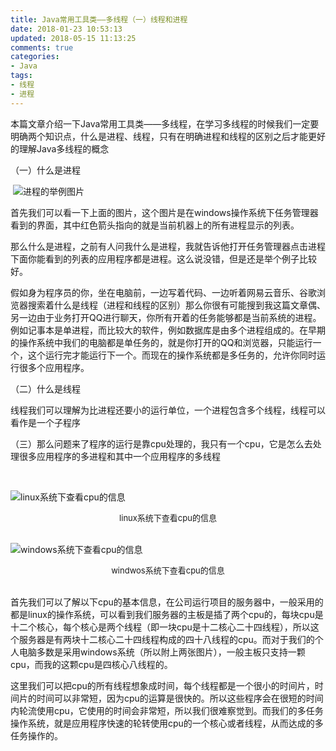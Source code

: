 ```yaml
---
title: Java常用工具类——多线程（一）线程和进程
date: 2018-01-23 10:53:13
updated: 2018-05-15 11:13:25
comments: true
categories:
- Java
tags:
- 线程
- 进程
---
```


本篇文章介绍一下Java常用工具类——多线程，在学习多线程的时候我们一定要明确两个知识点，什么是进程、线程，只有在明确进程和线程的区别之后才能更好的理解Java多线程的概念

（一）什么是进程

​	![进程的举例图片](/blog/images/java常用工具类——多线程（一）线程和进程/1516676550.jpg)

​	首先我们可以看一下上面的图片，这个图片是在windows操作系统下任务管理器看到的界面，其中红色箭头指向的就是当前机器上的所有进程显示的列表。

​	那么什么是进程，之前有人问我什么是进程，我就告诉他打开任务管理器点击进程下面你能看到的列表的应用程序都是进程。这么说没错，但是还是举个例子比较好。

​	假如身为程序员的你，坐在电脑前，一边写着代码、一边听着网易云音乐、谷歌浏览器搜索着什么是线程（进程和线程的区别）那么你很有可能搜到我这篇文章偶、另一边由于业务打开QQ进行聊天，你所有开着的任务能够都是当前系统的进程。例如记事本是单进程，而比较大的软件，例如数据库是由多个进程组成的。在早期的操作系统中我们的电脑都是单任务的，就是你打开的QQ和浏览器，只能运行一个，这个运行完才能运行下一个。而现在的操作系统都是多任务的，允许你同时运行很多个应用程序。

（二）什么是线程

​	线程我们可以理解为比进程还要小的运行单位，一个进程包含多个线程，线程可以看作是一个子程序

（三）那么问题来了程序的运行是靠cpu处理的，我只有一个cpu，它是怎么去处理很多应用程序的多进程和其中一个应用程序的多线程

<br>

![linux系统下查看cpu的信息](/blog/images/java常用工具类——多线程（一）线程和进程/151667776.jpg)

<div style="text-align: center;font-size:13px;">linux系统下查看cpu的信息</div>

<br>

![windows系统下查看cpu的信息](/blog/images/java常用工具类——多线程（一）线程和进程/1516677835.jpg)

<div style="text-align: center;font-size:13px;">windwos系统下查看cpu的信息</div>

<br>

​	首先我们可以了解以下cpu的基本信息，在公司运行项目的服务器中，一般采用的都是linux的操作系统，可以看到我们服务器的主板是插了两个cpu的，每块cpu是十二个核心，每个核心是两个线程（即一块cpu是十二核心二十四线程），所以这个服务器是有两块十二核心二十四线程构成的四十八线程的cpu。而对于我们的个人电脑多数是采用windows系统（所以附上两张图片），一般主板只支持一颗cpu，而我的这颗cpu是四核心八线程的。

​	这里我们可以把cpu的所有线程想象成时间，每个线程都是一个很小的时间片，时间片的时间可以非常短，因为cpu的运算是很快的。所以这些程序会在很短的时间内轮流使用cpu，它使用的时间会非常短，所以我们很难察觉到。而我们的多任务操作系统，就是应用程序快速的轮转使用cpu的一个核心或者线程，从而达成的多任务操作的。
